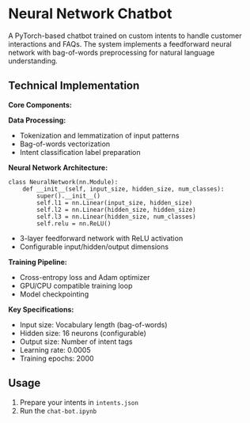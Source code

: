 
# **Neural Network Chatbot**
A PyTorch-based chatbot trained on custom intents to handle customer interactions and FAQs. The system implements a feedforward neural network with bag-of-words preprocessing for natural language understanding.

## Technical Implementation

**Core Components:**

**Data Processing:**
 - Tokenization and lemmatization of input patterns
 - Bag-of-words vectorization
 - Intent classification label preparation

**Neural Network Architecture:**

    class NeuralNetwork(nn.Module):
        def __init__(self, input_size, hidden_size, num_classes):
            super().__init__()
            self.l1 = nn.Linear(input_size, hidden_size)
            self.l2 = nn.Linear(hidden_size, hidden_size)
            self.l3 = nn.Linear(hidden_size, num_classes)
            self.relu = nn.ReLU()
 - 3-layer feedforward network with ReLU activation
 - Configurable input/hidden/output dimensions

**Training Pipeline:**

 - Cross-entropy loss and Adam optimizer
 - GPU/CPU compatible training loop
 - Model checkpointing

**Key Specifications:**
- Input size: Vocabulary length (bag-of-words)
- Hidden size: 16 neurons (configurable)
- Output size: Number of intent tags
- Learning rate: 0.0005
- Training epochs: 2000

## Usage

1.  Prepare your intents in  `intents.json`
2. Run the `chat-bot.ipynb` 
